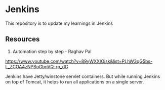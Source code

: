 # Jenkins
This repository is to update my learnings in Jenkins

Resources
-
1) Automation step by step - Raghav Pal

https://www.youtube.com/watch?v=89yWXXIOisk&list=PLhW3qG5bs-L_ZCOA4zNPSoGbnVQ-rp_dG

Jenkins have Jetty/winstone servlet containers. But while running Jenkins on top of Tomcat, it helps to run all applications on a single server. 


